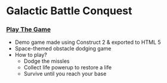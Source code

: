 # Galactic Battle Conquest
### [Play The Game](https://galactic-battle-conquest.surge.sh/)
- Demo game made using Construct 2 & exported to HTML 5
- Space-themed obstacle dodging game
- How to play?
  - Dodge the missles
  - Collect life powerup to restore a life
  - Survive until you reach your base

